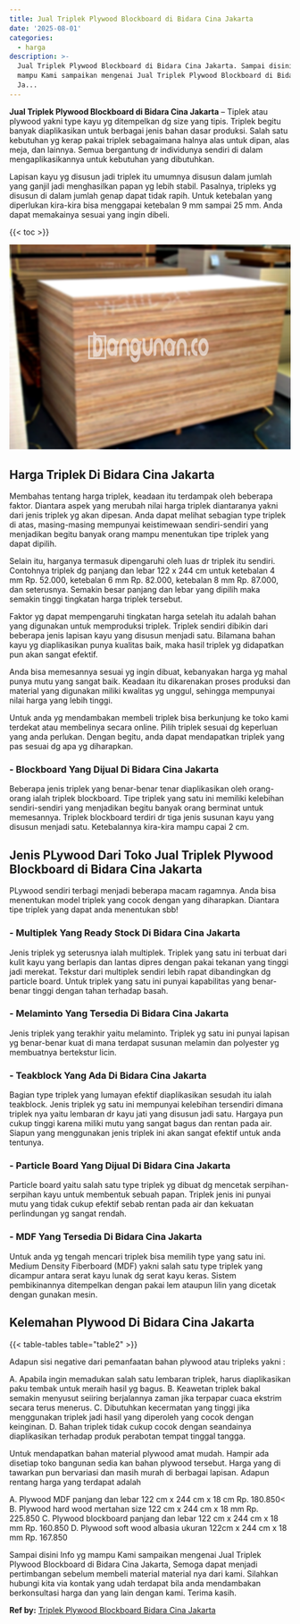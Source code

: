 ```yaml
---
title: Jual Triplek Plywood Blockboard di Bidara Cina Jakarta
date: '2025-08-01'
categories:
  - harga
description: >-
  Jual Triplek Plywood Blockboard di Bidara Cina Jakarta. Sampai disini Info yg
  mampu Kami sampaikan mengenai Jual Triplek Plywood Blockboard di Bidara Cina
  Ja...
---
```


**Jual Triplek Plywood Blockboard di Bidara Cina Jakarta** – Tiplek atau plywood yakni type kayu yg ditempelkan dg size yang tipis. Triplek begitu banyak diaplikasikan untuk berbagai jenis bahan dasar produksi. Salah satu kebutuhan yg kerap pakai triplek sebagaimana halnya alas untuk dipan, alas meja, dan lainnya. Semua bergantung dr individunya sendiri di dalam mengaplikasikannya untuk kebutuhan yang dibutuhkan.

Lapisan kayu yg disusun jadi triplek itu umumnya disusun dalam jumlah yang ganjil jadi menghasilkan papan yg lebih stabil. Pasalnya, tripleks yg disusun di dalam jumlah genap dapat tidak rapih. Untuk ketebalan yang diperlukan kira-kira bisa menggapai ketebalan 9 mm sampai 25 mm. Anda dapat memakainya sesuai yang ingin dibeli.

{{< toc >}}

![Jual Triplek Plywood Blockboard di Bidara Cina Jakarta](/images/jual-triplek-murah-36.png)

## Harga Triplek Di Bidara Cina Jakarta

Membahas tentang harga triplek, keadaan itu terdampak oleh beberapa faktor. Diantara aspek yang merubah nilai harga triplek diantaranya yakni dari jenis triplek yg akan dipesan. Anda dapat melihat sebagian type triplek di atas, masing-masing mempunyai keistimewaan sendiri-sendiri yang menjadikan begitu banyak orang mampu menentukan tipe triplek yang dapat dipilih.

Selain itu, harganya termasuk dipengaruhi oleh luas dr triplek itu sendiri. Contohnya triplek dg panjang dan lebar 122 x 244 cm untuk ketebalan 4 mm Rp. 52.000, ketebalan 6 mm Rp. 82.000, ketebalan 8 mm Rp. 87.000, dan seterusnya. Semakin besar panjang dan lebar yang dipilih maka semakin tinggi tingkatan harga triplek tersebut.

Faktor yg dapat mempengaruhi tingkatan harga setelah itu adalah bahan yang digunakan untuk memproduksi triplek. Triplek sendiri dibikin dari beberapa jenis lapisan kayu yang disusun menjadi satu. Bilamana bahan kayu yg diaplikasikan punya kualitas baik, maka hasil triplek yg didapatkan pun akan sangat efektif.

Anda bisa memesannya sesuai yg ingin dibuat, kebanyakan harga yg mahal punya mutu yang sangat baik. Keadaan itu dikarenakan proses produksi dan material yang digunakan miliki kwalitas yg unggul, sehingga mempunyai nilai harga yang lebih tinggi.

Untuk anda yg mendambakan membeli triplek bisa berkunjung ke toko kami terdekat atau membelinya secara online. Pilih triplek sesuai dg keperluan yang anda perlukan. Dengan begitu, anda dapat mendapatkan triplek yang pas sesuai dg apa yg diharapkan.

### \- Blockboard Yang Dijual Di Bidara Cina Jakarta

Beberapa jenis triplek yang benar-benar tenar diaplikasikan oleh orang-orang ialah triplek blockboard. Tipe triplek yang satu ini memiliki kelebihan sendiri-sendiri yang menjadikan begitu banyak orang berminat untuk memesannya. Triplek blockboard terdiri dr tiga jenis susunan kayu yang disusun menjadi satu. Ketebalannya kira-kira mampu capai 2 cm.

## Jenis PLywood Dari Toko Jual Triplek Plywood Blockboard di Bidara Cina Jakarta

PLywood sendiri terbagi menjadi beberapa macam ragamnya. Anda bisa menentukan model triplek yang cocok dengan yang diharapkan. Diantara tipe triplek yang dapat anda menentukan sbb!

### \- Multiplek Yang Ready Stock Di Bidara Cina Jakarta

Jenis triplek yg seterusnya ialah multiplek. Triplek yang satu ini terbuat dari kulit kayu yang berlapis dan lantas dipres dengan pakai tekanan yang tinggi jadi merekat. Tekstur dari multiplek sendiri lebih rapat dibandingkan dg particle board. Untuk triplek yang satu ini punyai kapabilitas yang benar-benar tinggi dengan tahan terhadap basah.

### \- Melaminto Yang Tersedia Di Bidara Cina Jakarta

Jenis triplek yang terakhir yaitu melaminto. Triplek yg satu ini punyai lapisan yg benar-benar kuat di mana terdapat susunan melamin dan polyester yg membuatnya bertekstur licin.

### \- Teakblock Yang Ada Di Bidara Cina Jakarta

Bagian type triplek yang lumayan efektif diaplikasikan sesudah itu ialah teakblock. Jenis triplek yg satu ini mempunyai kelebihan tersendiri dimana triplek nya yaitu lembaran dr kayu jati yang disusun jadi satu. Hargaya pun cukup tinggi karena miliki mutu yang sangat bagus dan rentan pada air. Siapun yang menggunakan jenis triplek ini akan sangat efektif untuk anda tentunya.

### \- Particle Board Yang Dijual Di Bidara Cina Jakarta

Particle board yaitu salah satu type triplek yg dibuat dg mencetak serpihan-serpihan kayu untuk membentuk sebuah papan. Triplek jenis ini punyai mutu yang tidak cukup efektif sebab rentan pada air dan kekuatan perlindungan yg sangat rendah.

### \- MDF Yang Tersedia Di Bidara Cina Jakarta

Untuk anda yg tengah mencari triplek bisa memilih type yang satu ini. Medium Density Fiberboard (MDF) yakni salah satu type triplek yang dicampur antara serat kayu lunak dg serat kayu keras. Sistem pembikinannya ditempelkan dengan pakai lem ataupun lilin yang dicetak dengan gunakan mesin.

## Kelemahan Plywood Di Bidara Cina Jakarta

{{< table-tables table="table2" >}}

Adapun sisi negative dari pemanfaatan bahan plywood atau tripleks yakni :

A. Apabila ingin memadukan salah satu lembaran triplek, harus diaplikasikan paku tembak untuk meraih hasil yg bagus. B. Keawetan triplek bakal semakin menyusut seiiring berjalannya zaman jika terpapar cuaca ekstrim secara terus menerus. C. Dibutuhkan kecermatan yang tinggi jika menggunakan triplek jadi hasil yang diperoleh yang cocok dengan keinginan. D. Bahan triplek tidak cukup cocok dengan seandainya diaplikasikan terhadap produk perabotan tempat tinggal tangga.

Untuk mendapatkan bahan material plywood amat mudah. Hampir ada disetiap toko bangunan sedia kan bahan plywood tersebut. Harga yang di tawarkan pun bervariasi dan masih murah di berbagai lapisan. Adapun rentang harga yang terdapat adalah

A. Plywood MDF panjang dan lebar 122 cm x 244 cm x 18 cm Rp. 180.850< B. Plywood hard wood mertahan size 122 cm x 244 cm x 18 mm Rp. 225.850 C. Plywood blockboard panjang dan lebar 122 cm x 244 cm x 18 mm Rp. 160.850 D. Plywood soft wood albasia ukuran 122cm x 244 cm x 18 mm Rp. 167.850

Sampai disini Info yg mampu Kami sampaikan mengenai Jual Triplek Plywood Blockboard di Bidara Cina Jakarta, Semoga dapat menjadi pertimbangan sebelum membeli material material nya dari kami. Silahkan hubungi kita via kontak yang udah terdapat bila anda mendambakan berkonsultasi harga dan yang lain dengan kami. Terima kasih.

**Ref by:** [Triplek Plywood Blockboard Bidara Cina Jakarta](https://id.wikipedia.org/wiki/Triplek)
